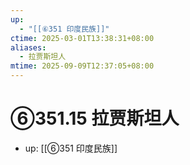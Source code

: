 ```yaml
---
up:
  - "[[⑥351 印度民族]]"
ctime: 2025-03-01T13:38:31+08:00
aliases:
  - 拉贾斯坦人
mtime: 2025-09-09T12:37:05+08:00
---
```


# ⑥351.15 拉贾斯坦人

- up: [[⑥351 印度民族]]
